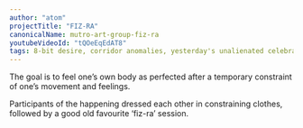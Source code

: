 ```yaml
---
author: "atom"
projectTitle: "FIZ-RA"
canonicalName: mutro-art-group-fiz-ra
youtubeVideoId: "tQOeEqEdAT8"
tags: 8-bit desire, corridor anomalies, yesterday's unalienated celebration, dacha, intimate interfaces, practices of ourselves, object, path stop, spontaneous grassroots alternative, sports interest, exploitation of hidden motivation, joy acceleration, extensions, sanatorium
---
```

The goal is to feel one’s own body as perfected after a temporary constraint of one’s movement and feelings.

Participants of the happening dressed each other in constraining clothes, followed by a good old favourite ‘fiz-ra’ session.
